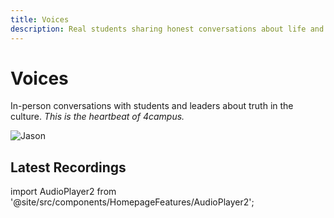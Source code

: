 ```yaml
---
title: Voices
description: Real students sharing honest conversations about life and faith
---
```


# Voices

In-person conversations with students and leaders about truth in the culture. *This is the heartbeat of 4campus.*

![Jason](/img/interview.png)

## Latest Recordings

import AudioPlayer2 from '@site/src/components/HomepageFeatures/AudioPlayer2';

<div style={{ display: "flex", alignItems: "center", justifyContent: "flex-start" }}>
  <div style={{ textAlign: "left" }}>
    <AudioPlayer2 />
  </div>
</div>
